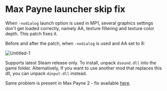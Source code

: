 # Max Payne launcher skip fix

When `-nodialog` launch option is used in MP1, several graphics settings don't get loaded correctly, namely AA, texture filtering and texture color depth. This patch fixes it.  

Before and after the patch, when `-nodialog` is used and AA set to 8:

![Untitled-1](https://github.com/c6-dev/mp1fix/assets/31777460/e16620ab-a6fd-4b89-9582-06dcd23168e5)


Supports latest Steam release only. 
To install, unpack `dsound.dll` into the game folder. Alternatively, If you want to use another mod that replaces this dll, you can unpack `dinput.dll` instead.

Same problem is present in Max Payne 2 - fix available [here](https://github.com/c6-dev/mp2fix/).
